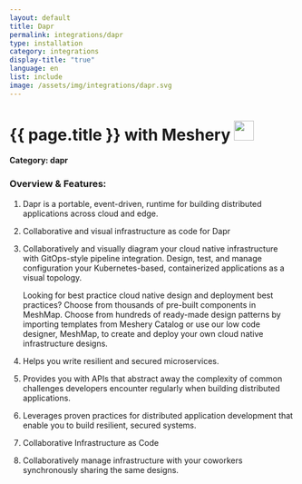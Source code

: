```yaml
---
layout: default
title: Dapr
permalink: integrations/dapr
type: installation
category: integrations
display-title: "true"
language: en
list: include
image: /assets/img/integrations/dapr.svg
---
```


<h1>{{ page.title }} with Meshery <img src="{{ page.image }}" style="width: 35px; height: 35px;" /></h1>


#### Category: dapr

### Overview & Features:
1. Dapr is a portable, event-driven, runtime for building distributed applications across cloud and edge.

2. Collaborative and visual infrastructure as code for Dapr

4. 
    Collaboratively and visually diagram your cloud native infrastructure with GitOps-style pipeline integration. Design, test, and manage configuration your Kubernetes-based, containerized applications as a visual topology.



    Looking for best practice cloud native design and deployment best practices? Choose from thousands of pre-built components in MeshMap. Choose from hundreds of ready-made design patterns by importing templates from Meshery Catalog or use our low code designer, MeshMap, to create and deploy your own cloud native infrastructure designs.



5. Helps you write resilient and secured microservices.

6. Provides you with APIs that abstract away the complexity of common challenges developers encounter regularly when building distributed applications.

7. Leverages proven practices for distributed application development that enable you to build resilient, secured systems.

8. Collaborative Infrastructure as Code

9. Collaboratively manage infrastructure with your coworkers synchronously sharing the same designs.

